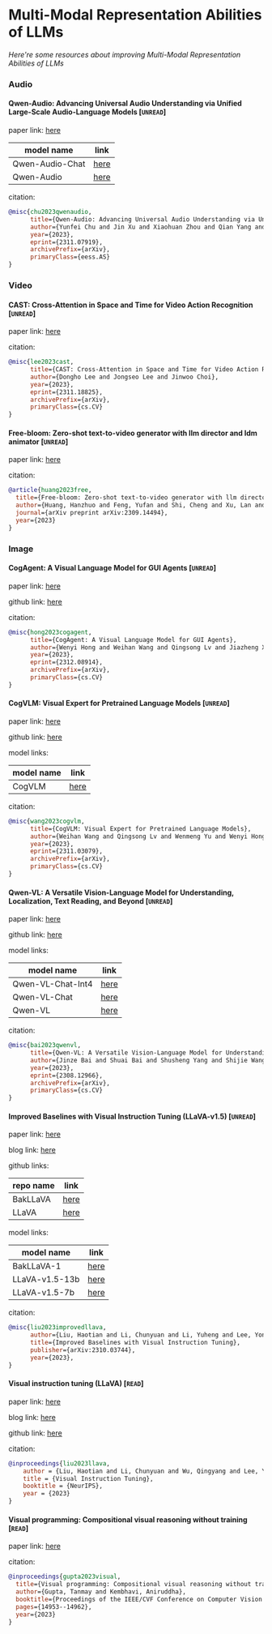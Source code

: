 # Multi-Modal Representation Abilities of LLMs
*Here're some resources about improving Multi-Modal Representation Abilities of LLMs*

### Audio

#### Qwen-Audio: Advancing Universal Audio Understanding via Unified Large-Scale Audio-Language Models [`UNREAD`]

paper link: [here](https://arxiv.org/pdf/2311.07919.pdf)

|model name|link|
|-|-|
|Qwen-Audio-Chat|[here](https://huggingface.co/Qwen/Qwen-Audio-Chat)|
|Qwen-Audio|[here](https://huggingface.co/Qwen/Qwen-Audio)|

citation:
```bibtex
@misc{chu2023qwenaudio,
      title={Qwen-Audio: Advancing Universal Audio Understanding via Unified Large-Scale Audio-Language Models}, 
      author={Yunfei Chu and Jin Xu and Xiaohuan Zhou and Qian Yang and Shiliang Zhang and Zhijie Yan and Chang Zhou and Jingren Zhou},
      year={2023},
      eprint={2311.07919},
      archivePrefix={arXiv},
      primaryClass={eess.AS}
}
```


### Video

#### CAST: Cross-Attention in Space and Time for Video Action Recognition [`UNREAD`]

paper link: [here](https://arxiv.org/pdf/2311.18825.pdf)

citation: 
```bibtex
@misc{lee2023cast,
      title={CAST: Cross-Attention in Space and Time for Video Action Recognition}, 
      author={Dongho Lee and Jongseo Lee and Jinwoo Choi},
      year={2023},
      eprint={2311.18825},
      archivePrefix={arXiv},
      primaryClass={cs.CV}
}
```

#### Free-bloom: Zero-shot text-to-video generator with llm director and ldm animator [`UNREAD`]

paper link: [here](https://arxiv.org/pdf/2309.14494)

citation: 
```bibtex
@article{huang2023free,
  title={Free-bloom: Zero-shot text-to-video generator with llm director and ldm animator},
  author={Huang, Hanzhuo and Feng, Yufan and Shi, Cheng and Xu, Lan and Yu, Jingyi and Yang, Sibei},
  journal={arXiv preprint arXiv:2309.14494},
  year={2023}
}
```
    


### Image


#### CogAgent: A Visual Language Model for GUI Agents [`UNREAD`]

paper link: [here](https://arxiv.org/abs/2312.08914)

github link: [here](https://github.com/THUDM/CogVLM)

citation: 
```bibtex
@misc{hong2023cogagent,
      title={CogAgent: A Visual Language Model for GUI Agents}, 
      author={Wenyi Hong and Weihan Wang and Qingsong Lv and Jiazheng Xu and Wenmeng Yu and Junhui Ji and Yan Wang and Zihan Wang and Yuxiao Dong and Ming Ding and Jie Tang},
      year={2023},
      eprint={2312.08914},
      archivePrefix={arXiv},
      primaryClass={cs.CV}
}
```

#### CogVLM: Visual Expert for Pretrained Language Models [`UNREAD`]

paper link: [here](https://arxiv.org/pdf/2311.03079.pdf)

github link: [here](https://github.com/THUDM/CogVLM)

model links: 

|model name|link|
|-|-|
|CogVLM|[here](https://huggingface.co/THUDM/CogVLM)|

citation: 
```bibtex
@misc{wang2023cogvlm,
      title={CogVLM: Visual Expert for Pretrained Language Models}, 
      author={Weihan Wang and Qingsong Lv and Wenmeng Yu and Wenyi Hong and Ji Qi and Yan Wang and Junhui Ji and Zhuoyi Yang and Lei Zhao and Xixuan Song and Jiazheng Xu and Bin Xu and Juanzi Li and Yuxiao Dong and Ming Ding and Jie Tang},
      year={2023},
      eprint={2311.03079},
      archivePrefix={arXiv},
      primaryClass={cs.CV}
}
```

#### Qwen-VL: A Versatile Vision-Language Model for Understanding, Localization, Text Reading, and Beyond [`UNREAD`]

paper link: [here](https://arxiv.org/pdf/2308.12966.pdf)

github link: [here](https://github.com/QwenLM/Qwen-VL)

model links: 

|model name|link|
|-|-|
|Qwen-VL-Chat-Int4|[here](https://huggingface.co/Qwen/Qwen-VL-Chat-Int4)|
|Qwen-VL-Chat|[here](https://huggingface.co/Qwen/Qwen-VL-Chat)|
|Qwen-VL|[here](https://huggingface.co/Qwen/Qwen-VL)|


citation: 
```bibtex
@misc{bai2023qwenvl,
      title={Qwen-VL: A Versatile Vision-Language Model for Understanding, Localization, Text Reading, and Beyond}, 
      author={Jinze Bai and Shuai Bai and Shusheng Yang and Shijie Wang and Sinan Tan and Peng Wang and Junyang Lin and Chang Zhou and Jingren Zhou},
      year={2023},
      eprint={2308.12966},
      archivePrefix={arXiv},
      primaryClass={cs.CV}
}
```


#### Improved Baselines with Visual Instruction Tuning (LLaVA-v1.5) [`UNREAD`]

paper link: [here](https://arxiv.org/pdf/2310.03744.pdf)

blog link: [here](https://llava-vl.github.io/)

github links: 

|repo name|link|
|-|-|
|BakLLaVA|[here](https://github.com/SkunkworksAI/BakLLaVA)|
|LLaVA|[here](https://github.com/haotian-liu/LLaVA)|

model links: 

|model name|link|
|-|-|
|BakLLaVA-1|[here](https://huggingface.co/SkunkworksAI/BakLLaVA-1)|
|LLaVA-v1.5-13b|[here](https://huggingface.co/liuhaotian/llava-v1.5-13b)|
|LLaVA-v1.5-7b|[here](https://huggingface.co/liuhaotian/llava-v1.5-7b)|

citation: 
```bibtex
@misc{liu2023improvedllava,
      author={Liu, Haotian and Li, Chunyuan and Li, Yuheng and Lee, Yong Jae},
      title={Improved Baselines with Visual Instruction Tuning}, 
      publisher={arXiv:2310.03744},
      year={2023},
}
```


#### Visual instruction tuning (LLaVA) [`READ`]

paper link: [here](https://arxiv.org/pdf/2304.08485)

blog link: [here](https://llava-vl.github.io/)

github link: [here](https://github.com/haotian-liu/LLaVA)


citation: 
```bibtex
@inproceedings{liu2023llava,
    author = {Liu, Haotian and Li, Chunyuan and Wu, Qingyang and Lee, Yong Jae},
    title = {Visual Instruction Tuning},
    booktitle = {NeurIPS},
    year = {2023}
}
```
    

#### Visual programming: Compositional visual reasoning without training [`READ`]

paper link: [here](https://openaccess.thecvf.com/content/CVPR2023/papers/Gupta_Visual_Programming_Compositional_Visual_Reasoning_Without_Training_CVPR_2023_paper.pdf)

citation: 
```bibtex
@inproceedings{gupta2023visual,
  title={Visual programming: Compositional visual reasoning without training},
  author={Gupta, Tanmay and Kembhavi, Aniruddha},
  booktitle={Proceedings of the IEEE/CVF Conference on Computer Vision and Pattern Recognition},
  pages={14953--14962},
  year={2023}
}
```